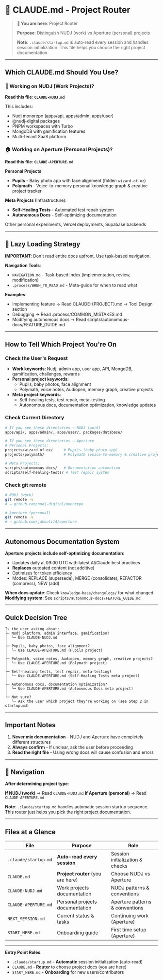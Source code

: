 # 🚦 CLAUDE.md - Project Router

> **🧭 You are here**: Project Router
>
> **Purpose**: Distinguish NUDJ (work) vs Aperture (personal) projects
>
> **Note**: `.claude/startup.md` is auto-read every session and handles session initialization. This file helps you choose the right project documentation.

---

## Which CLAUDE.md Should You Use?

### 🏢 Working on NUDJ (Work Projects)?

**Read this file**: **`CLAUDE-NUDJ.md`**

This includes:
- Nudj monorepo (apps/api, apps/admin, apps/user)
- @nudj-digital packages
- PNPM workspaces with Turbo
- MongoDB with gamification features
- Multi-tenant SaaS platform

### 🏠 Working on Aperture (Personal Projects)?

**Read this file**: **`CLAUDE-APERTURE.md`**

**Personal Projects**:
- **Pupils** - Baby photo app with face alignment (folder: `wizard-of-oz`)
- **Polymath** - Voice-to-memory personal knowledge graph & creative project tracker

**Meta Projects** (Infrastructure):
- **Self-Healing Tests** - Automated test repair system
- **Autonomous Docs** - Self-optimizing documentation

Other personal experiments, Vercel deployments, Supabase backends

---

## 📖 Lazy Loading Strategy

**IMPORTANT**: Don't read entire docs upfront. Use task-based navigation.

**Navigation Tools**:
- `NAVIGATION.md` - Task-based index (implementation, review, modification)
- `.process/WHEN_TO_READ.md` - Meta-guide for when to read what

**Examples**:
- Implementing feature → Read CLAUDE-{PROJECT}.md → Tool Design section
- Debugging → Read .process/COMMON_MISTAKES.md
- Modifying autonomous docs → Read scripts/autonomous-docs/FEATURE_GUIDE.md

---

## How to Tell Which Project You're On

### Check the User's Request
- **Work keywords**: Nudj, admin app, user app, API, MongoDB, gamification, challenges, rewards
- **Personal project keywords**:
  - Pupils, baby photos, face alignment
  - Polymath, voice notes, Audiopen, memory graph, creative projects
- **Meta project keywords**:
  - Self-healing tests, test repair, meta-testing
  - Autonomous docs, documentation optimization, knowledge updates

### Check Current Directory
```bash
# If you see these directories → NUDJ (work)
apps/api/, apps/admin/, apps/user/, packages/database/

# If you see these directories → Aperture
# Personal Projects:
projects/wizard-of-oz/     # Pupils (baby photo app)
projects/polymath/         # Polymath (voice-to-memory & creative projects)

# Meta Projects:
scripts/autonomous-docs/   # Documentation automation
scripts/self-healing-tests/ # Test repair system
```

### Check git remote
```bash
# NUDJ (work)
git remote -v
# → github.com/nudj-digital/monorepo

# Aperture (personal)
git remote -v
# → github.com/jahooli14/aperture
```

---

## Autonomous Documentation System

**Aperture projects include self-optimizing documentation**:
- Updates daily at 09:00 UTC with latest AI/Claude best practices
- **Replaces** outdated content (not additive)
- Optimizes for token efficiency
- Modes: REPLACE (supersede), MERGE (consolidate), REFACTOR (compress), NEW (add)

**When docs update**: Check `knowledge-base/changelogs/` for what changed
**Modifying system**: See `scripts/autonomous-docs/FEATURE_GUIDE.md`

---

## Quick Decision Tree

```
Is the user asking about:
├─ Nudj platform, admin interface, gamification?
│  └─ Use CLAUDE-NUDJ.md
│
├─ Pupils, baby photos, face alignment?
│  └─ Use CLAUDE-APERTURE.md (Pupils project)
│
├─ Polymath, voice notes, Audiopen, memory graph, creative projects?
│  └─ Use CLAUDE-APERTURE.md (Polymath project)
│
├─ Self-healing tests, test repair, meta-testing?
│  └─ Use CLAUDE-APERTURE.md (Self-Healing Tests meta project)
│
├─ Autonomous docs, documentation optimization?
│  └─ Use CLAUDE-APERTURE.md (Autonomous Docs meta project)
│
└─ Not sure?
   └─ Ask the user which project they're working on (see Step 2 in startup.md)
```

---

## Important Notes

1. **Never mix documentation** - NUDJ and Aperture have completely different structures
2. **Always confirm** - If unclear, ask the user before proceeding
3. **Read the right file** - Using wrong docs will cause confusion and errors

---

## 🧭 Navigation

**After determining project type**:

**If NUDJ (work)** → Read `CLAUDE-NUDJ.md`
**If Aperture (personal)** → Read `CLAUDE-APERTURE.md`

**Note**: `.claude/startup.md` handles automatic session startup sequence. This router just helps you pick the right project documentation.

---

## Files at a Glance

| File | Purpose | Role |
|------|---------|------|
| `.claude/startup.md` | **Auto-read every session** | Session initialization & checks |
| `CLAUDE.md` | **Project router** (you are here) | Choose NUDJ vs Aperture |
| `CLAUDE-NUDJ.md` | Work projects documentation | NUDJ patterns & conventions |
| `CLAUDE-APERTURE.md` | Personal projects documentation | Aperture patterns & conventions |
| `NEXT_SESSION.md` | Current status & tasks | Continuing work (Aperture) |
| `START_HERE.md` | Onboarding guide | First time setup (Aperture) |

---

**Entry Point Roles**:
- `.claude/startup.md` - **Automatic** session initialization (auto-read)
- `CLAUDE.md` - **Router** to choose project docs (you are here)
- `START_HERE.md` - **Onboarding** for new users/contributors
